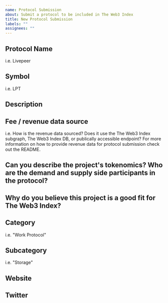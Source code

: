 ```yaml
---
name: Protocol Submission
about: Submit a protocol to be included in The Web3 Index
title: New Protocol Submission
labels: ""
assignees: ""
---
```


## Protocol Name

i.e. Livepeer

## Symbol

i.e. LPT

## Description

## Fee / revenue data source

i.e. How is the revenue data sourced? Does it use the The Web3 Index subgraph, The Web3 Index DB, or publically accessible endpoint? For more information on how to provide revenue data for protocol submission check out the README.

## Can you describe the project's tokenomics? Who are the demand and supply side participants in the protocol?

## Why do you believe this project is a good fit for The Web3 Index?

## Category

i.e. "Work Protocol"

## Subcategory

i.e. "Storage"

## Website

## Twitter
